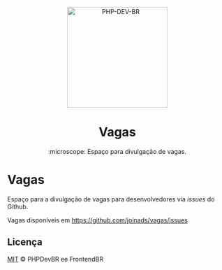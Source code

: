 <p align="center">
  <img src="https://joinads.me/wp-content/uploads/2020/07/joinads-adx.png" alt="PHP-DEV-BR" width="230" />
</p>
<h1 align="center">Vagas</h1>
<p align="center">:microscope: Espaço para divulgação de vagas.</p>

# Vagas

Espaço para a divulgação de vagas para desenvolvedores via _issues_ do Github.

Vagas disponíveis em https://github.com/joinads/vagas/issues


## Licença

[MIT](/LICENSE) &copy; PHPDevBR ee FrontendBR